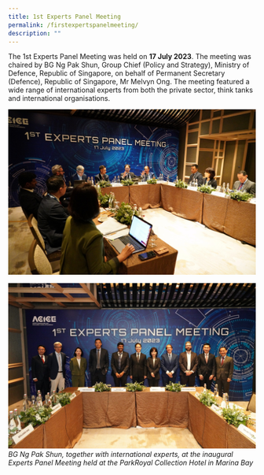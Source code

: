 ```yaml
---
title: 1st Experts Panel Meeting
permalink: /firstexpertspanelmeeting/
description: ""
---
```

The 1st Experts Panel Meeting was held on **17 July 2023**. The meeting was chaired by BG Ng Pak Shun, Group Chief (Policy and Strategy), Ministry of Defence, Republic of Singapore, on behalf of Permanent Secretary (Defence), Republic of Singapore, Mr Melvyn Ong. The meeting featured a wide range of international experts from both the private sector, think tanks and international organisations.

![](/images/experts1.jpg)


![](/images/experts2.jpg)
*BG Ng Pak Shun, together with international experts, at the inaugural Experts Panel Meeting held at the ParkRoyal Collection Hotel in Marina Bay*



